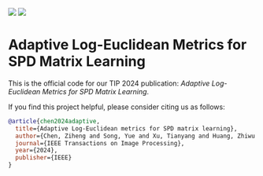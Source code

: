 [<img src="https://img.shields.io/badge/arXiv-2303.15477-b31b1b"></img>](https://arxiv.org/abs/2303.15477)
[<img src="https://img.shields.io/badge/IEEE|TIP-10681034-00629B"></img>](https://ieeexplore.ieee.org/abstract/document/10681034)

# Adaptive Log-Euclidean Metrics for SPD Matrix Learning

This is the official code for our TIP 2024 publication: *Adaptive Log-Euclidean Metrics for SPD Matrix Learning*.

If you find this project helpful, please consider citing us as follows:

```bib
@article{chen2024adaptive,
  title={Adaptive Log-Euclidean metrics for SPD matrix learning},
  author={Chen, Ziheng and Song, Yue and Xu, Tianyang and Huang, Zhiwu and Wu, Xiao-Jun and Sebe, Nicu},
  journal={IEEE Transactions on Image Processing},
  year={2024},
  publisher={IEEE}
}
```
